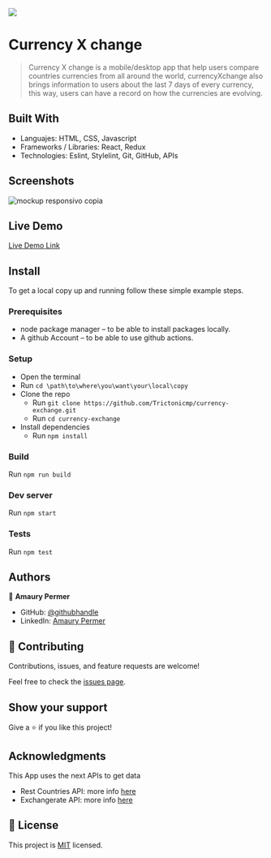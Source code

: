 ![](https://img.shields.io/badge/Microverse-blueviolet)

# Currency X change

> Currency X change is a mobile/desktop app that help users compare countries currencies from all around the world, currencyXchange also brings information to users about the last 7 days of every currency, this way, users can have a record on how the currencies are evolving. 


## Built With

- Languajes: HTML, CSS, Javascript
- Frameworks / Libraries: React, Redux
- Technologies: Eslint, Stylelint, Git, GitHub, APIs

## Screenshots
![mockup responsivo copia](https://user-images.githubusercontent.com/11634112/175438478-54be2ea2-54fb-499e-bc53-1faef917400b.png)


## Live Demo

[Live Demo Link](https://sprightly-gelato-89a757.netlify.app/)


## Install

To get a local copy up and running follow these simple example steps.

### Prerequisites

* node package manager – to be able to install packages locally.
* A github Account – to be able to use github actions.


### Setup
* Open the terminal
* Run ```cd \path\to\where\you\want\your\local\copy```
* Clone the repo
  * Run ```git clone https://github.com/Trictonicmp/currency-exchange.git```
  * Run ```cd currency-exchange```
* Install dependencies  
  * Run ```npm install```

### Build
Run ```npm run build```

### Dev server
Run ```npm start```

### Tests
Run ```npm test```


## Authors

👤 **Amaury Permer**

- GitHub: [@githubhandle](https://github.com/Trictonicmp)
- LinkedIn: [Amaury Permer](https://www.linkedin.com/in/amaury-permer/)

## 🤝 Contributing

Contributions, issues, and feature requests are welcome!

Feel free to check the [issues page](../../issues/).

## Show your support

Give a ⭐️ if you like this project!

## Acknowledgments
This App uses the next APIs to get data
- Rest Countries API: more info [here](https://restcountries.com/)
- Exchangerate API: more info [here](https://exchangerate.host)

## 📝 License

This project is [MIT](./MIT.md) licensed.
